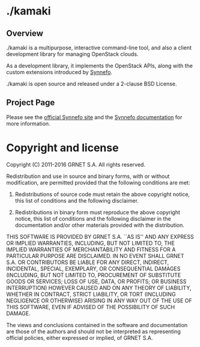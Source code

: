 ./kamaki
========

Overview
--------

./kamaki is a multipurpose, interactive command-line tool, and also a
client development library for managing OpenStack clouds.

As a development library, it implements the OpenStack APIs, along with the
custom extensions introduced by [Synnefo](http://www.synnefo.org).

./kamaki is open source and released under a 2-clause BSD License.

Project Page
------------

Please see the [official Synnefo site](http://www.synnefo.org) and the
[Synnefo documentation](http://www.synnefo.org) for more information.


Copyright and license
=====================

Copyright (C) 2011-2016 GRNET S.A. All rights reserved.

Redistribution and use in source and binary forms, with or
without modification, are permitted provided that the following
conditions are met:

  1. Redistributions of source code must retain the above
     copyright notice, this list of conditions and the following
     disclaimer.

  2. Redistributions in binary form must reproduce the above
     copyright notice, this list of conditions and the following
     disclaimer in the documentation and/or other materials
     provided with the distribution.

THIS SOFTWARE IS PROVIDED BY GRNET S.A. ``AS IS'' AND ANY EXPRESS
OR IMPLIED WARRANTIES, INCLUDING, BUT NOT LIMITED TO, THE IMPLIED
WARRANTIES OF MERCHANTABILITY AND FITNESS FOR A PARTICULAR
PURPOSE ARE DISCLAIMED. IN NO EVENT SHALL GRNET S.A. OR
CONTRIBUTORS BE LIABLE FOR ANY DIRECT, INDIRECT, INCIDENTAL,
SPECIAL, EXEMPLARY, OR CONSEQUENTIAL DAMAGES (INCLUDING, BUT NOT
LIMITED TO, PROCUREMENT OF SUBSTITUTE GOODS OR SERVICES; LOSS OF
USE, DATA, OR PROFITS; OR BUSINESS INTERRUPTION) HOWEVER CAUSED
AND ON ANY THEORY OF LIABILITY, WHETHER IN CONTRACT, STRICT
LIABILITY, OR TORT (INCLUDING NEGLIGENCE OR OTHERWISE) ARISING IN
ANY WAY OUT OF THE USE OF THIS SOFTWARE, EVEN IF ADVISED OF THE
POSSIBILITY OF SUCH DAMAGE.

The views and conclusions contained in the software and
documentation are those of the authors and should not be
interpreted as representing official policies, either expressed
or implied, of GRNET S.A.

